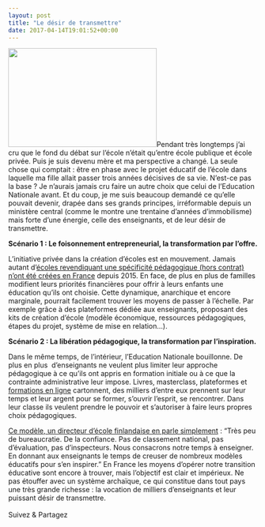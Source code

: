 ```yaml
---
layout: post
title: "Le désir de transmettre"
date: 2017-04-14T19:01:52+00:00
---
```

<div class="entry-content" itemprop="text">
<p><span style="font-weight: 400;"><img class="alignleft size-medium wp-image-2608" src="http://www.juliecoudry.com/wp-content/uploads/2017/06/07_19-300x200.jpg" alt="" width="300" height="200" srcset="http://www.juliecoudry.com/wp-content/uploads/2017/06/07_19-300x200.jpg 300w, http://www.juliecoudry.com/wp-content/uploads/2017/06/07_19-768x512.jpg 768w, http://www.juliecoudry.com/wp-content/uploads/2017/06/07_19.jpg 900w" sizes="(max-width: 300px) 100vw, 300px">Pendant très longtemps j’ai cru que le fond du débat sur l’école n’était qu’entre école publique et école privée. Puis je suis devenu mère et ma perspective a changé. La seule chose qui comptait : être en phase avec le projet éducatif de l’école dans laquelle ma fille allait passer trois années décisives de sa vie. N’est-ce pas la base ? Je n’aurais jamais cru faire un autre choix que celui de l’Education Nationale avant. Et du coup, je me suis beaucoup demandé ce qu’elle pouvait devenir, drapée dans ses grands principes, irréformable depuis un ministère central (comme le montre une trentaine d’années d’immobilisme) mais forte d’une énergie, celle des enseignants, et de leur désir de transmettre. </span></p>
<p><b>Scénario 1 : Le foisonnement entrepreneurial, la transformation par l’offre. </b></p>
<p><span style="font-weight: 400;">L’initiative privée dans la création d’écoles est en mouvement. Jamais autant d’</span><a href="https://www.ashoka.org/fr/our-network?display_type%5B%5D=Changemaker+School&amp;keywords="><span style="font-weight: 400;">écoles revendiquant une spécificité pédagogique (hors contrat) n’ont été créées en France</span></a><span style="font-weight: 400;"> depuis 2015. En face, de plus en plus de familles modifient leurs priorités financières pour offrir à leurs enfants une éducation qu’ils ont choisie. Cette dynamique, anarchique et encore marginale, pourrait facilement trouver les moyens de passer à l’échelle. Par exemple grâce à des plateformes dédiée aux enseignants, proposant des kits de création d’école (modèle économique, ressources pédagogiques, étapes du projet, système de mise en relation…).</span></p>
<p><b>Scénario 2 : La libération pédagogique, la transformation par l’inspiration.</b></p>
<p><span style="font-weight: 400;">Dans le même temps, de l’intérieur, l’Education Nationale bouillonne. De plus en plus  d’enseignants ne veulent plus limiter leur approche pédagogique à ce qu’ils ont appris en formation initiale ou à ce que la contrainte administrative leur impose. Livres, masterclass, plateformes et </span><a href="https://www.celinealvarez.org/accompagnement-didactique"><span style="font-weight: 400;">formations en ligne</span></a><span style="font-weight: 400;"> cartonnent, des milliers d’entre eux prennent sur leur temps et leur argent pour se former, s’ouvrir l’esprit, se rencontrer. Dans leur classe ils veulent prendre le pouvoir et s’autoriser à faire leurs propres choix pédagogiques. </span></p>
<p><a href="https://www.facebook.com/foirestauree/videos/1747029492228276/"><span style="font-weight: 400;">Ce modèle, un directeur d’école finlandaise en parle simplement</span></a><span style="font-weight: 400;"> : “Très peu de bureaucratie. De la confiance. Pas de classement national, pas d’évaluation, pas d’inspecteurs. Nous consacrons notre temps à enseigner. En donnant aux enseignants le temps de creuser de nombreux modèles éducatifs pour s’en inspirer.” En France les moyens d’opérer notre transition éducative sont encore à trouver, mais l’objectif est clair et impérieux. Ne pas étouffer avec un système archaïque, ce qui constitue dans tout pays une très grande richesse : la vocation de milliers d’enseignants et leur puissant désir de transmettre. </span></p>
<div class="sfsi_Sicons" style="width: 100%; display: inline-block; vertical-align: middle; text-align:left">
<div style="margin:0px 8px 0px 0px; line-height: 24px"><span>Suivez &amp; Partagez</span></div>
<div class="sfsi_socialwpr">
<div class="sf_fb" style="text-align:left;width:98px"><div class="fb-like" href="http://www.juliecoudry.com/le-desir-de-transmettre/" width="180" send="false" showfaces="false" action="like" data-share="true" data-layout="button"></div></div>
<div class="sf_twiter" style="text-align:left;float:left;width:auto"><a href="http://twitter.com/share" data-count="none" class="sr-twitter-button twitter-share-button" lang="en" data-url="http://www.juliecoudry.com/le-desir-de-transmettre/" data-text="Le désir de transmettre"></a></div>
</div>
</div>
<!--<rdf:RDF xmlns:rdf="http://www.w3.org/1999/02/22-rdf-syntax-ns#"
			xmlns:dc="http://purl.org/dc/elements/1.1/"
			xmlns:trackback="http://madskills.com/public/xml/rss/module/trackback/">
		<rdf:Description rdf:about="http://www.juliecoudry.com/le-desir-de-transmettre/"
    dc:identifier="http://www.juliecoudry.com/le-desir-de-transmettre/"
    dc:title="Le désir de transmettre"
    trackback:ping="http://www.juliecoudry.com/le-desir-de-transmettre/trackback/" />
</rdf:RDF>-->
</div>
